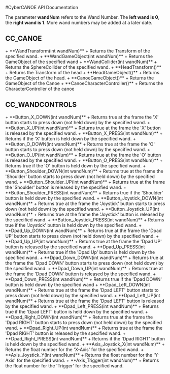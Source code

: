 #CyberCANOE API Documentation

The parameter **wandNum** refers to the Wand Number. The **left wand is 0**, the **right wand is 1**. More wand numbers may be added at a later date. 

<h2 id="canoe">CC_CANOE</h2>
+ **WandTransform(int wandNum)**  
  + Returns the Transform of the specified wand.
+ **WandGameObject(int wandNum)**
  + Returns the GameObject of the specified wand 
+ **WandCollider(int wandNum)**
  + Returns the SphereCollider of the specified wand.
+ **HeadTransform()**
  + Returns the Transform of the head 
+ **HeadGameObject()**
  + Returns the GameObject of the head.
+ **CanoeGameObject()**
  + Returns the GameObject of the Canoe 
+ **CanoeCharacterController()**
  + Returns the CharacterController of the canoe

<h2 id="controls">CC_WANDCONTROLS</h2>
+ **Button_X_DOWN(int wandNum)**
  + Returns true at the frame the 'X' button starts to press down (not held down) by the specified wand.
+ **Button_X_UP(int wandNum)**
  + Returns true at the frame the 'X' button is released by the specified wand.
+ **Button_X_PRESS(int wandNum)**
  + Returns if the 'X' button is held down by the specified wand.
+ **Button_O_DOWN(int wandNum)**
  + Returns true at the frame the 'O' button starts to press down (not held down) by the specified wand.
+ **Button_O_UP(int wandNum)**
  + Returns true at the frame the 'O' button is released by the specified wand.
+ **Button_O_PRESS(int wandNum)**
  + Returns true if the 'O' button is held down by the specified wand.
+ **Button_Shoulder_DOWN(int wandNum)**  
  + Returns true at the frame the 'Shoulder' button starts to press down (not held down) by the specified wand.
+ **Button_Shoulder_UP(int wandNum)**
  + Returns true at the frame the 'Shoulder' button is released by the specified wand.
+ **Button_Shoulder_PRESS(int wandNum)**
  + Returns true if the 'Shoulder' button is held down by the specified wand.
+ **Button_Joystick_DOWN(int wandNum)**
  + Returns true at the frame the 'Joystick' button starts to press down (not held down) by the specified wand.
+ **Button_Joystick_UP(int wandNum)**
  + Returns true at the frame the 'Joystick' button is released by the specified wand.
+ **Button_Joystick_PRESS(int wandNum)**
  + Returns true if the 'Joystick' button is held down by the specified wand.
+ **Dpad_Up_DOWN(int wandNum)**
  + Returns true at the frame the 'Dpad UP' button starts to press down (not held down) by the specified wand.
+ **Dpad_Up_UP(int wandNum)**
  + Returns true at the frame the 'Dpad UP' button is released by the specified wand.
+ **Dpad_Up_PRESS(int wandNum)**
  + Returns true if the 'Dpad Up' button is held down by the specified wand.
+ **Dpad_Down_DOWN(int wandNum)**
  + Returns true at the frame the 'Dpad DOWN' button starts to press down (not held down) by the specified wand.
+ **Dpad_Down_UP(int wandNum)**
  + Returns true at the frame the 'Dpad DOWN' button is released by the specified wand.
+ **Dpad_Down_PRESS(int wandNum)**
  + Returns true if the 'Dpad DOWN' button is held down by the specified wand
+ **Dpad_Left_DOWN(int wandNum)**
  + Returns true at the frame the 'Dpad LEFT' button starts to press down (not held down) by the specified wand.
+ **Dpad_Left_UP(int wandNum)**
  + Returns true at the frame the 'Dpad LEFT' button is released by the specified wand.
+ **Dpad_Left_PRESS(int wandNum)** 
  + Returns true if the 'Dpad LEFT' button is held down by the specified wand.
+ **Dpad_Right_DOWN(int wandNum)**
  + Returns true at the frame the 'Dpad RIGHT' button starts to press down (not held down) by the specified wand.
+ **Dpad_Right_UP(int wandNum)**
  + Returns true at the frame the 'Dpad RIGHT' button is released by the specified wand.
+ **Dpad_Right_PRESS(int wandNum)**
  + Returns if the 'Dpad RIGHT' button is held down by the specified wand.
+ **Axis_Joystick_X(int wandNum)**
  + Returns the float number for the 'X-Axis' for the specified wand.
+ **Axis_Joystick_Y(int wandNum)**
  + Returns the float number for the 'Y-Axis' for the specified wand.
+ **Axis_Trigger(int wandNum)**
  + Returns the float number for the 'Trigger' for the specified wand. 
